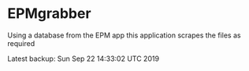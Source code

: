 # EPMgrabber
Using a database from the EPM app this application scrapes the files as required


Latest backup: Sun Sep 22 14:33:02 UTC 2019
